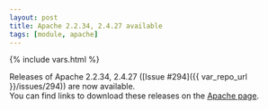```yaml
---
layout: post
title: Apache 2.2.34, 2.4.27 available
tags: [module, apache]
---
```

{% include vars.html %}

Releases of Apache 2.2.34, 2.4.27 ([Issue #294]({{ var_repo_url }}/issues/294)) are now available.<br />
You can find links to download these releases on the [Apache page](/modules/apache).